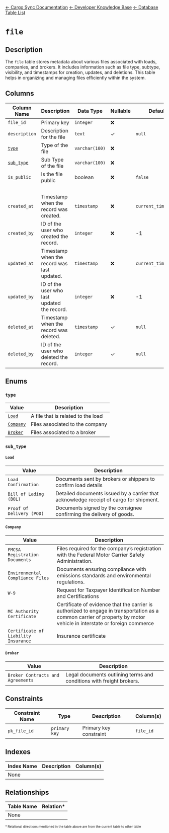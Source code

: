 [← Cargo Sync Documentation](../../../../readme.md) [← Developer Knowledge Base](../../readme.md) [← Database Table List](../database-design.md)

# `file`

## Description

The `file` table stores metadata about various files associated with loads, companies, and brokers. It includes information such as file type, subtype, visibility, and timestamps for creation, updates, and deletions. This table helps in organizing and managing files efficiently within the system.

## Columns

|Column Name|Description|Data Type|Nullable|Default|
|-|-|-|-|-|
|`file_id`|Primary key|`integer`|❌||
|`description`|Description for the file|`text`|✓|`null`|
|[`type`](#type)|Type of the file|`varchar(100)`|❌||
|[`sub_type`](#sub_type)|Sub Type of the file|`varchar(100)`|❌||
|`is_public`|Is the file public|boolean|❌|`false`|
|&nbsp;|
|`created_at`|Timestamp when the record was created.|`timestamp`|❌|`current_timestamp`|
|`created_by`|ID of the user who created the record.|`integer`|❌|-1|
|`updated_at`|Timestamp when the record was last updated.|`timestamp`|❌|`current_timestamp`|
|`updated_by`|ID of the user who last updated the record.|`integer`|❌|-1|
|`deleted_at`|Timestamp when the record was deleted.|`timestamp`|✓|`null`|
|`deleted_by`|ID of the user who deleted the record.|`integer`|✓|`null`|

## Enums

### `type`

|Value|Description|
|-|-|
|[`Load`](#load)|A file that is related to the load|
|[`Company`](#company)|Files associated to the company|
|[`Broker`](#broker)|Files associated to a broker|

### `sub_type`

#### `Load`

|Value|Description|
|-|-|
|`Load Confirmation`|Documents sent by brokers or shippers to confirm load details|
|`Bill of Lading (BOL)`|Detailed documents issued by a carrier that acknowledge receipt of cargo for shipment.|
|`Proof Of Delivery (POD)`|Documents signed by the consignee confirming the delivery of goods.|

#### `Company`

|Value|Description|
|-|-|
|`FMCSA Registration Documents`|Files required for the company’s registration with the Federal Motor Carrier Safety Administration.|
|`Environmental Compliance Files`|Documents ensuring compliance with emissions standards and environmental regulations.|
|`W-9`|Request for Taxpayer Identification Number and Certifications|
|`MC Authority Certificate`|Certificate of evidence that the carrier is authorized to engage in transportation as a common carrier of property by motor vehicle in interstate or foreign commerce|
|`Certificate of Liability Insurance`|Insurance certificate|

#### `Broker`

|Value|Description|
|-|-|
|`Broker Contracts and Agreements`|Legal documents outlining terms and conditions with freight brokers.|

## Constraints

|Constraint Name|Type|Description|Column(s)|
|--|--|--|--|
|`pk_file_id`|`primary key`|Primary key constraint|`file_id`|

## Indexes

|Index Name|Description|Column(s)|
|-|-|-|
|None|

## Relationships

|Table Name|Relation*|
|-|-|
|None|


<span style="font-size:10px">\* Relational directions mentioned in the table above are from the current table to other table</span>
